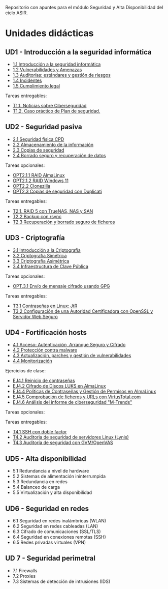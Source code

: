 Repositorio con apuntes para el módulo Seguridad y Alta Disponibilidad del ciclo ASIR.

# Unidades didácticas


## UD1 - Introducción a la seguridad informática 

* [1.1 Introducción a la seguridad informática](UD1/1.introduccion.md)
* [1.2 Vulnerabilidades y Amenazas](UD1/2.amenazas.md)
* [1.3 Auditorías: estándares y gestión de riesgos](UD1/3.auditorias.md)
* [1.4 Incidentes](UD1/4.incidentes.md)
* [1.5 Cumplimiento legal](UD1/5.cumplimiento.md)

Tareas entregables:

- [T1.1. Noticias sobre Ciberseguridad](UD1/exercises/4.1rssSeguridad.md)
- [T1.2. Caso práctico de Plan de seguridad.](UD1/exercises/caso_practico.md)
 

## UD2 - Seguridad pasiva

- [2.1 Seguridad física CPD](UD2/1.fisica_CPD.md)
- [2.2 Almacenamiento de la información](UD2/2.almacenamiento.md)
- [2.3 Copias de seguridad](UD2/3.backup.md)
- [2.4 Borrado seguro y recuperación de datos](UD2/4.borradoyrecuperacion.md)

Tareas opcionales:

- [OPT2.1.1 RAID AlmaLinux](UD2/exercises/RAID_almalinux.md)
- [OPT2.1.2 RAID Windows 11](UD2/exercises/RAID_windows11.md)
- [OPT2.2 Clonezilla](UD2/exercises/clonezilla.md)
- [OPT2.3 Copias de seguridad con Duplicati](UD2/exercises/backup_duplicati.md)

Tareas entregables:

- [T2.1. RAID 5 con TrueNAS, NAS y SAN](UD2/exercises/TrueNAS_RAID5.md)
- [T2.2 Backup con rsync](UD2/exercises/backup_rsync.md)
- [T2.3 Recuperación y borrado seguro de ficheros](UD2/exercises/borrado_seguro.md)

## UD3 - Criptografía

- [3.1 Introducción a la Criptografía](UD3/1.introduccion.md)
- [3.2 Criptografía Simétrica](UD3/2.c_simetrica.md)
- [3.3 Criptografía Asimétrica](UD3/3.c_asimetrica.md)
- [3.4 Infraestructura de Clave Pública](UD3/4.PKI.md)


Tareas opcionales:
- [OPT.3.1 Envío de mensaje cifrado usando GPG](UD3/exercises/opt.gpg.simetrico.md)
 
Tareas entregables:
- [T3.1 Contraseñas en Linux: JtR](UD3/exercises/t.hash_pwd_jtr.md)
- [T3.2 Configuración de una Autoridad Certificadora con OpenSSL y Servidor Web Seguro ](UD3/exercises/t.PKI.openssl.md)

## UD4 - Fortificación hosts

- [4.1 Acceso: Autenticación, Arranque Seguro y Cifrado](UD4/1.seguridad_acceso.md)
- [4.2 Protección contra malware](UD4/2.malware.md)
- [4.3 Actualización, parches y gestión de vulnerabilidades](UD4/3.actualizacion_vulnerabilidades.md)
- [4.4 Monitorización](UD4/4.monitorizacion.md)

Ejercicios de clase:
- [EJ4.1 Reinicio de contraseñas](UD4/exercises/ej.resetPass.md)
- [EJ4.2 Cifrado de Discos LUKS en AlmaLinux](UD4/exercises/ej.cifrado_LUKS.md)
- [EJ4.4 Políticas de Contraseñas y Gestión de Permisos en AlmaLinux](UD4/exercises/ej.politicas_de_contraseñas_linux.md)
- [EJ4.5 Comprobación de ficheros y URLs con VirtusTotal.com](UD4/exercises/ej.virustotal.md)
- [EJ4.6 Análisis del informe de ciberseguridad "M-Trends"](UD4/exercises/ej.Informe_mandiant2024.md)

Tareas opcionales:


Tareas entregables:
- [T4.1 SSH con doble factor](UD4/exercises/opt.ssh_2step.md)
- [T4.2 Auditoria de seguridad de servidores Linux (Lynis)](UD4/exercises/t.lynis.md)
- [T4.3 Auditoría de seguridad con GVM/OpenVAS](UD4/exercises/t.GVM.openVAS.md)


## UD5 - Alta disponibilidad

- 5.1 Redundancia a nivel de hardware
- 5.2 Sistemas de alimentación ininterrumpida
- 5.3 Redundancia en redes
- 5.4 Balanceo de carga
- 5.5 Virtualización y alta disponibilidad

## UD6 - Seguridad en redes

- 6.1 Seguridad en redes inalámbricas (WLAN)
- 6.2 Seguridad en redes cableadas (LAN)
- 6.3 Cifrado de comunicaciones (SSL/TLS)
- 6.4 Seguridad en conexiones remotas (SSH)
- 6.5 Redes privadas virtuales (VPN)

## UD 7 - Seguridad perimetral 

- 7.1 Firewalls
- 7.2 Proxies
- 7.3 Sistemas de detección de intrusiones (IDS)

